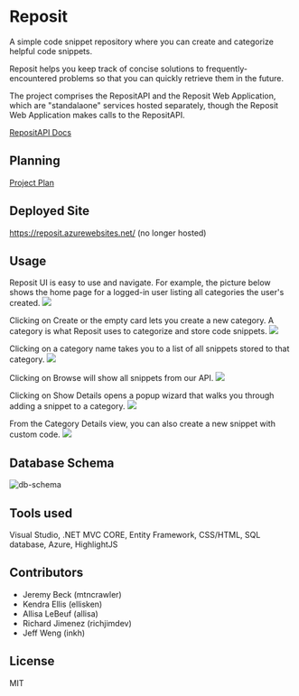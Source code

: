 # Reposit
A simple code snippet repository where you can create and categorize helpful code snippets.

Reposit helps you keep track of concise solutions to frequently-encountered problems so that you can quickly retrieve them in the future.

The project comprises the RepositAPI and the Reposit Web Application, which are "standalaone" services hosted separately, though the Reposit Web Application makes calls to the RepositAPI.

[RepositAPI Docs](/RepositAPI/README.md)

## Planning
[Project Plan](/documents/Project-Plan.md)

## Deployed Site
https://reposit.azurewebsites.net/ (no longer hosted)

## Usage
Reposit UI is easy to use and navigate. For example, the picture below shows the home page for a logged-in user listing all categories the user's created.
![](assets/usage1.JPG)

Clicking on Create or the empty card lets you create a new category. A category is what Reposit uses to categorize and store code snippets.
![](assets/usage2.JPG)

Clicking on a category name takes you to a list of all snippets stored to that category.
![](assets/usage3.JPG)

Clicking on Browse will show all snippets from our API.
![](assets/usage5.JPG)

Clicking on Show Details opens a popup wizard that walks you through adding a snippet to a category.
![](assets/usage6.JPG)

From the Category Details view, you can also create a new snippet with custom code. 
![](assets/usage4.JPG)


## Database Schema
![db-schema](assets/WebAppDBSchema.png)

## Tools used
Visual Studio, .NET MVC CORE, Entity Framework, CSS/HTML, SQL database, Azure, HighlightJS

## Contributors
* Jeremy Beck (mtncrawler)
* Kendra Ellis (ellisken)
* Allisa LeBeuf (allisa)
* Richard Jimenez (richjimdev)
* Jeff Weng (inkh)

## License
MIT

